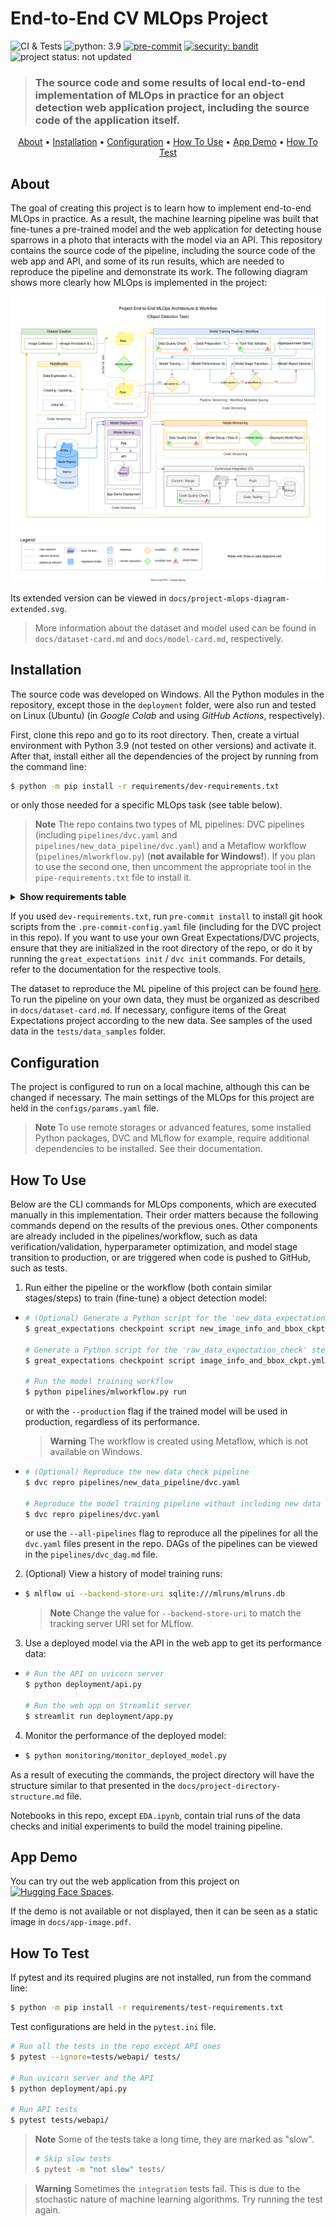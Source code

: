 # End-to-End CV MLOps Project

![CI & Tests](https://github.com/data42lana/end-to-end-cv-mlops-project/actions/workflows/ci-tests.yml/badge.svg) ![python: 3.9](https://img.shields.io/badge/%20python-3.9-blue) [![pre-commit](https://img.shields.io/badge/pre--commit-enabled-brightgreen?logo=pre-commit)](https://github.com/pre-commit/pre-commit) [![security: bandit](https://img.shields.io/badge/security-bandit-yellow.svg)](https://github.com/PyCQA/bandit) ![project status: not updated](https://img.shields.io/badge/project%20status-not%20updated-red)

> ### The source code and some results of local end-to-end implementation of MLOps in practice for an object detection web application project, including the source code of the application itself.

<p align="center">
  <a href="#about">About</a> •
  <a href="#installation">Installation</a> •
  <a href="#configuration">Configuration</a> •
  <a href="#how-to-use">How To Use</a> •
  <a href="#app-demo">App Demo</a> •
  <a href="#how-to-test">How To Test</a>
</p>

## About
The goal of creating this project is to learn how to implement end-to-end MLOps in practice. As a result, the machine learning pipeline was built that fine-tunes a pre-trained model and the web application for detecting house sparrows in a photo that interacts with the model via an API. This repository contains the source code of the pipeline, including the source code of the web app and API, and some of its run results, which are needed to reproduce the pipeline and demonstrate its work. The following diagram shows more clearly how MLOps is implemented in the project:

![Project MLOps Diagram](./docs/project-mlops-diagram.svg)

Its extended version can be viewed in `docs/project-mlops-diagram-extended.svg`.

> More information about the dataset and model used can be found in `docs/dataset-card.md` and `docs/model-card.md`, respectively.

## Installation
The source code was developed on Windows. All the Python modules in the repository, except those in the `deployment` folder, were also run and tested on Linux (Ubuntu) (in *Google Colab* and using *GitHub Actions*, respectively).

First, clone this repo and go to its root directory. Then, create a virtual environment with Python 3.9 (not tested on other versions) and activate it. After that, install either all the dependencies of the project by running from the command line:
```bash
$ python -m pip install -r requirements/dev-requirements.txt
```
or only those needed for a specific MLOps task (see table below).

> **Note** The repo contains two types of ML pipelines: DVC pipelines (including `pipelines/dvc.yaml` and `pipelines/new_data_pipeline/dvc.yaml`) and a Metaflow workflow (`pipelines/mlworkflow.py`) (**not available for Windows!**). If you plan to use the second one, then uncomment the appropriate tool in the `pipe-requirements.txt` file to install it.

<details>
  <summary><b>Show requirements table</b></summary>
    <table>
      <tr>
        <th>MLOps Component/Task</th>
        <th>Requirements</th>
        <th>Used Files & Folders</th>
        <th>Output Files & Folders</th>
      </tr>
      <tr>
        <td>EDA</td>
        <td>eda-requirements.txt</td>
        <td>notebooks/EDA.ipynb, data/raw</td>
        <td>notebooks/EDA.ipynb (outputs), data/prepared (optional)</td>
      </tr>
      <tr>
        <td>Data Checking</td>
        <td>data-check-requirements.txt</td>
        <td>data_checks, great_expectations, data, configs/params.yaml</td>
        <td>data_checks/data_check_results, great_expectations/uncommitted, pipe.log</td>
      </tr>
      <tr>
        <td>Model Training</td>
        <td>train-requirements.txt</td>
        <td>src, data, configs</td>
        <td>hyper_opt, configs/best_params.yaml, mlruns, models, outputs, reports/model_report.md, pipe.log</td>
      </tr>
      <tr>
        <td>Pipeline/Workflow</td>
        <td>pipe-requirements.txt</td>
        <td>pipelines, data_checks, great_expectations, src, data, configs</td>
        <td>.dvc, pipelines (/dvc.lock & /dvc_dag.md) or .metaflow, data_checks/data_check_results, great_expectations, hyper_opt, configs/best_params.yaml, mlruns, models, outputs, reports/model_report.md, pipe.log</td>
      </tr>
      <tr>
        <td>Model Deployment / API & App</td>
        <td>deployment-requirements.txt</td>
        <td>deployment (except /demo), src/train/train_inference_fns.py, src/utils.py, mlruns, configs/params.yaml, .streamlit</td>
        <td>monitoring/current_deployed_model.yaml, monitoring/data</td>
      </tr>
      <tr>
        <td>Model Monitoring</td>
        <td>monitoring-requirements.txt</td>
        <td>monitoring, data, configs/params.yaml</td>
        <td>monitoring/deployed_model_check_results, reports/deployed_model_performance_report.html, mon.log</td>
      </tr>
      <tr>
        <td>Continuous Integration (CI)</td>
        <td>ci-requirements.txt</td>
        <td>.github, tests (except /webapi), pytest.ini, data_checks, src</td>
        <td>-</td>
      </tr>
      <tr>
        <td>Web App Demo</td>
        <td>requirements.txt (in deployment/demo)</td>
        <td>deployment/demo</td>
        <td>-</td>
      </tr>
    </table>
</details>

If you used `dev-requirements.txt`, run `pre-commit install` to install git hook scripts from the `.pre-commit-config.yaml` file (including for the DVC project in this repo). If you want to use your own Great Expectations/DVC projects, ensure that they are initialized in the root directory of the repo, or do it by running the `great_expectations init` / `dvc init` commands. For details, refer to the documentation for the respective tools.

The dataset to reproduce the ML pipeline of this project can be found [here](https://www.kaggle.com/datasets/data42lana/house-sparrow-detection). To run the pipeline on your own data, they must be organized as described in `docs/dataset-card.md`. If necessary, configure items of the Great Expectations project according to the new data. See samples of the used data in the `tests/data_samples` folder.

## Configuration
The project is configured to run on a local machine, although this can be changed if necessary. The main settings of the MLOps for this project are held in the `configs/params.yaml` file.

> **Note** To use remote storages or advanced features, some installed Python packages, DVC and MLflow for example, require additional dependencies to be installed. See their documentation.

## How To Use
Below are the CLI commands for MLOps components, which are executed manually in this implementation. Their order matters because the following commands depend on the results of the previous ones. Other components are already included in the pipelines/workflow, such as data verification/validation, hyperparameter optimization, and model stage transition to production, or are triggered when code is pushed to GitHub, such as tests.

1. Run either the pipeline or the workflow (both contain similar stages/steps) to train (fine-tune) a object detection model:
-
    ```bash
    # (Optional) Generate a Python script for the 'new_data_expectation_check' step
    $ great_expectations checkpoint script new_image_info_and_bbox_ckpt.yml

    # Generate a Python script for the 'raw_data_expectation_check' step
    $ great_expectations checkpoint script image_info_and_bbox_ckpt.yml

    # Run the model training workflow
    $ python pipelines/mlworkflow.py run
    ```
    or with the `--production` flag if the trained model will be used in production, regardless of its performance.
    > **Warning** The workflow is created using Metaflow, which is not available on Windows.
-
    ```bash
    # (Optional) Reproduce the new data check pipeline
    $ dvc repro pipelines/new_data_pipeline/dvc.yaml

    # Reproduce the model training pipeline without including new data checks
    $ dvc repro pipelines/dvc.yaml
    ```
    or use the `--all-pipelines` flag to reproduce all the pipelines for all the `dvc.yaml` files present in the repo. DAGs of the pipelines can be viewed in the `pipelines/dvc_dag.md` file.

2. (Optional) View a history of model training runs:
-
    ```bash
    $ mlflow ui --backend-store-uri sqlite:///mlruns/mlruns.db
    ```
    > **Note** Change the value for `--backend-store-uri` to match the tracking server URI set for MLflow.

3. Use a deployed model via the API in the web app to get its performance data:
-
    ```bash
    # Run the API on uvicorn server
    $ python deployment/api.py

    # Run the web app on Streamlit server
    $ streamlit run deployment/app.py
    ```

4. Monitor the performance of the deployed model:
-
    ```bash
    $ python monitoring/monitor_deployed_model.py
    ```
As a result of executing the commands, the project directory will have the structure similar to that presented in the `docs/project-directory-structure.md` file.

Notebooks in this repo, except `EDA.ipynb`, contain trial runs of the data checks and initial experiments to build the model training pipeline.

## App Demo
You can try out the web application from this project on [![Hugging Face Spaces](https://img.shields.io/badge/%F0%9F%A4%97%20Hugging%20Face-Spaces-blue)](https://huggingface.co/spaces/data42lana/how-many-house-sparrows-demo).

If the demo is not available or not displayed, then it can be seen as a static image in `docs/app-image.pdf`.

## How To Test
If pytest and its required plugins are not installed, run from the command line:
```bash
$ python -m pip install -r requirements/test-requirements.txt
```
Test configurations are held in the `pytest.ini` file.

```bash
# Run all the tests in the repo except API ones
$ pytest --ignore=tests/webapi/ tests/

# Run uvicorn server and the API
$ python deployment/api.py

# Run API tests
$ pytest tests/webapi/
```
> **Note** Some of the tests take a long time, they are marked as "slow".
> ```bash
> # Skip slow tests
> $ pytest -m "not slow" tests/
> ```

> **Warning** Sometimes the `integration` tests fail. This is due to the stochastic nature of machine learning algorithms. Try running the test again.

